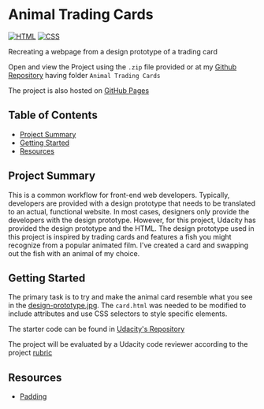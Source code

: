 # Animal Trading Cards

[![HTML](https://img.shields.io/badge/html-5-e34c26)]()
[![CSS](https://img.shields.io/badge/css-3-563d7c)]()

Recreating a webpage from a design prototype of a trading card

Open and view the Project using the `.zip` file provided or at my [Github Repository] having folder `Animal Trading Cards`

The project is also hosted on [GitHub Pages]

## Table of Contents
- [Project Summary](#project-summary)
- [Getting Started](#getting-started)
- [Resources](#resources)

## Project Summary

This is a common workflow for front-end web developers. Typically, developers are provided with a design prototype that needs to be translated to an actual, functional website. In most cases, designers only provide the developers with the design prototype. However, for this project, Udacity has provided the design prototype and the HTML. The design prototype used in this project is inspired by trading cards and features a fish you might recognize from a popular animated film. I've created a card and swapping out the fish with an animal of my choice.

## Getting Started

The primary task is to try and make the animal card resemble what you see in the [design-prototype.jpg]. The `card.html` was needed to be modified to include attributes and use CSS selectors to style specific elements.

The starter code can be found in [Udacity's Repository]

The project will be evaluated by a Udacity code reviewer according to the project [rubric]

## Resources

* [Padding](https://developer.mozilla.org/en-US/docs/Web/CSS/padding)

[//]: # (HyperLinks)

[GitHub Repository]: https://github.com/madhur-taneja/Front-End-Projects/tree/master/Project%203%20(Animal%20Trading%20Cards)
[GitHub Pages]: https://madhur-taneja.github.io/Front-End-Projects/Project%203%20(Animal%20Trading%20Cards)/card.html

[Udacity's Repository]: https://github.com/udacity/fend-animal-trading-cards
[rubric]: https://review.udacity.com/#!/rubrics/151/view

[design-prototype.jpg]: https://github.com/madhur-taneja/Front-End-Projects/blob/master/Project%203%20(Animal%20Trading%20Cards)/images/design-prototype.png
